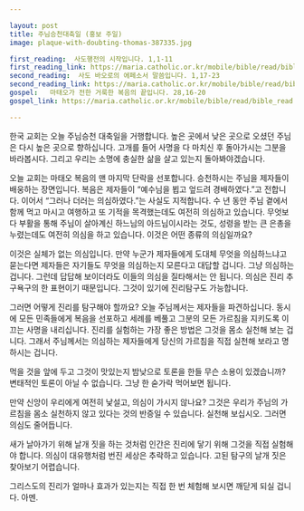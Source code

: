 ```yaml
---

layout: post
title: 주님승천대축일 (홍보 주일)
image: plaque-with-doubting-thomas-387335.jpg

first_reading:  사도행전의 시작입니다. 1,1-11
first_reading_link: https://maria.catholic.or.kr/mobile/bible/read/bible_read.asp?m=1&n=133&p=37
second_reading:  사도 바오로의 에페소서 말씀입니다. 1,17-23
second_reading_link: https://maria.catholic.or.kr/mobile/bible/read/bible_read.asp?m=2&n=152&p=8
gospel:   마태오가 전한 거룩한 복음의 끝입니다. 28,16-20
gospel_link: https://maria.catholic.or.kr/mobile/bible/read/bible_read.asp?m=2&n=147&p=28

---
```


한국 교회는 오늘 주님승천 대축일을 거행합니다. 높은 곳에서 낮은 곳으로 오셨던 주님은 다시 높은 곳으로 향하십니다. 고개를 들어 사명을 다 마치신 후 돌아가시는 그분을 바라봅시다. 그리고 우리는 소명에 충실한 삶을 살고 있는지 돌아봐야겠습니다.

오늘 교회는 마태오 복음의 맨 마지막 단락을 선포합니다. 승천하시는 주님을 제자들이 배웅하는 장면입니다. 복음은 제자들이 “예수님을 뵙고 엎드려 경배하였다.”고 전합니다. 이어서 “그러나 더러는 의심하였다.”는 사실도 지적합니다. 수 년 동안 주님 곁에서 함께 먹고 마시고 여행하고 또 기적을 목격했는데도 여전히 의심하고 있습니다. 무엇보다 부활을 통해 주님이 살아계신 하느님의 아드님이시라는 것도, 성령을 받는 큰 은총을 누렸는데도 여전히 의심을 하고 있습니다. 이것은 어떤 종류의 의심일까요?

이것은 실체가 없는 의심입니다. 만약 누군가 제자들에게 도대체 무엇을 의심하느냐고 묻는다면 제자들은 자기들도 무엇을 의심하는지 모른다고 대답할 겁니다. 그냥 의심하는 겁니다. 그런데 답답해 보이더라도 이들의 의심을 질타해서는 안 됩니다. 의심은 진리 추구욕구의 한 표현이기 때문입니다. 그것이 있기에 진리탐구도 가능합니다.

그러면 어떻게 진리를 탐구해야 할까요? 오늘 주님께서는 제자들을 파견하십니다. 동시에 모든 민족들에게 복음을 선포하고 세례를 베풀고 그분의 모든 가르침을 지키도록 이끄는 사명을 내리십니다. 진리를 실험하는 가장 좋은 방법은 그것을 몸소 실천해 보는 겁니다. 그래서 주님께서는 의심하는 제자들에게 당신의 가르침을 직접 실천해 보라고 명하시는 겁니다.

먹을 것을 앞에 두고 그것이 맛있는지 밤낮으로 토론을 한들 무슨 소용이 있겠습니까? 변태적인 토론이 아닐 수 없습니다. 그냥 한 숟가락 먹어보면 됩니다.

만약 신앙이 우리에게 여전히 낯설고, 의심이 가시지 않나요? 그것은 우리가 주님의 가르침을 몸소 실천하지 않고 있다는 것의 반증일 수 있습니다. 실천해 보십시오. 그러면 의심도 줄어듭니다.

새가 날아가기 위해 날개 짓을 하는 것처럼 인간은 진리에 닿기 위해 그것을 직접 실험해야 합니다. 의심이 대유행처럼 번진 세상은 추락하고 있습니다. 고된 탐구의 날개 짓은 찾아보기 어렵습니다.

그리스도의 진리가 얼마나 효과가 있는지는 직접 한 번 체험해 보시면 깨닫게 되실 겁니다. 아멘.
